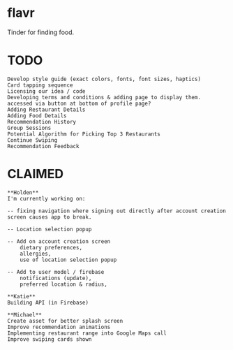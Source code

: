 # flavr

Tinder for finding food.

# TODO
    Develop style guide (exact colors, fonts, font sizes, haptics)
    Card tapping sequence
    Licensing our idea / code
    Developing terms and conditions & adding page to display them. accessed via button at bottom of profile page?
    Adding Restaurant Details
    Adding Food Details
    Recommendation History
    Group Sessions
    Potential Algorithm for Picking Top 3 Restaurants
    Continue Swiping
    Recommendation Feedback

# CLAIMED
    **Holden**
    I'm currently working on:

    -- fixing navigation where signing out directly after account creation screen causes app to break.

    -- Location selection popup

    -- Add on account creation screen
        dietary preferences,
        allergies,
        use of location selection popup

    -- Add to user model / firebase
        notifications (update),
        preferred location & radius,

    **Katie**
    Building API (in Firebase)

    **Michael**
    Create asset for better splash screen
    Improve recommendation animations
    Implementing restaurant range into Google Maps call
    Improve swiping cards shown


